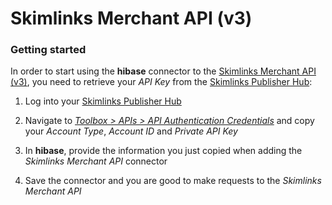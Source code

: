 # Skimlinks Merchant API (v3)

### Getting started

In order to start using the **hibase** connector to the [Skimlinks Merchant API (v3)](http://developers.skimlinks.com/merchant.html), you need to retrieve your *API Key* from the [Skimlinks Publisher Hub](https://hub.skimlinks.com):

1. Log into your [Skimlinks Publisher Hub](https://hub.skimlinks.com)

2. Navigate to [*Toolbox > APIs > API Authentication Credentials*](https://hub.skimlinks.com/toolbox/api#credentials) and copy your *Account Type*, *Account ID* and *Private API Key*

3. In **hibase**, provide the information you just copied when adding the *Skimlinks Merchant API* connector

4. Save the connector and you are good to make requests to the *Skimlinks Merchant API*
